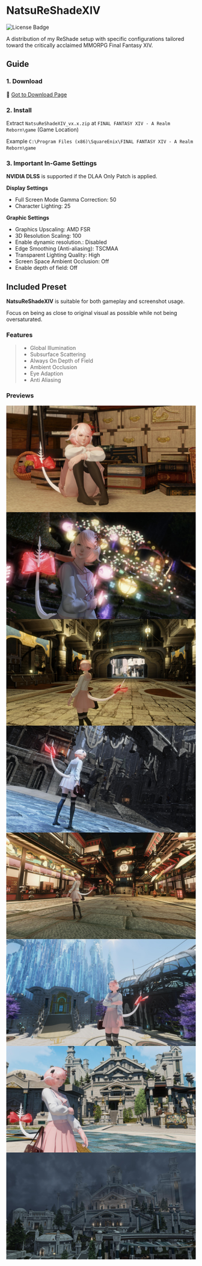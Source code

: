 # NatsuReShadeXIV

![License Badge](https://img.shields.io/badge/license-BSD-green)

A distribution of my ReShade setup with specific configurations tailored toward the critically acclaimed MMORPG Final Fantasy XIV.

## Guide

### 1. Download

📁 [Got to Download Page](https://github.com/NatsumeLS/NatsuReShadeXIV/releases/latest)

### 2. Install

Extract `NatsuReShadeXIV_vx.x.zip` at `FINAL FANTASY XIV - A Realm Reborn\game` (Game Location)

Example `C:\Program Files (x86)\SquareEnix\FINAL FANTASY XIV - A Realm Reborn\game`

### 3. Important In-Game Settings

**NVIDIA DLSS** is supported if the DLAA Only Patch is applied.

**Display Settings**
- Full Screen Mode Gamma Correction: 50
- Character Lighting: 25

**Graphic Settings**
- Graphics Upscaling: AMD FSR
- 3D Resolution Scaling: 100
- Enable dynamic resolution.: Disabled
- Edge Smoothing (Anti-aliasing): TSCMAA
- Transparent Lighting Quality: High
- Screen Space Ambient Occlusion: Off
- Enable depth of field: Off

## Included Preset

**NatsuReShadeXIV** is suitable for both gameplay and screenshot usage.

Focus on being as close to original visual as possible while not being oversaturated.

### Features

> - Global Illumination
> - Subsurface Scattering
> - Always On Depth of Field
> - Ambient Occlusion
> - Eye Adaption
> - Anti Aliasing

### Previews

<img align="center" src=/docs/Preview_1.jpeg>
<img align="center" src=/docs/Preview_2.jpeg>
<img align="center" src=/docs/Preview_3.jpeg>
<img align="center" src=/docs/Preview_4.jpeg>
<img align="center" src=/docs/Preview_5.jpeg>
<img align="center" src=/docs/Preview_6.jpeg>
<img align="center" src=/docs/Preview_7.jpeg>
<img align="center" src=/docs/Preview_8.jpeg>
